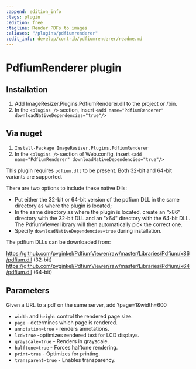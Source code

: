 ```yaml
---
:append: edition_info
:tags: plugin
:edition: free
:tagline: Render PDFs to images
:aliases: "/plugins/pdfiumrenderer"
:edit_info: develop/contrib/pdfiumrenderer/readme.md
---
```


# PdfiumRenderer plugin

## Installation

1. Add ImageResizer.Plugins.PdfiumRenderer.dll to the project or /bin.
3. In the `<plugins />` section, insert `<add name="PdfiumRenderer" downloadNativeDependencies="true"/>`

## Via nuget

1. `Install-Package ImageResizer.Plugins.PdfiumRenderer`
3. In the `<plugins />` section of Web.config, insert `<add name="PdfiumRenderer" downloadNativeDependencies="true"/>`


This plugin requires `pdfium.dll` to be present. Both 32-bit and 64-bit variants are supported.

There are two options to include these native Dlls:

* Put either the 32-bit or 64-bit version of the pdfium DLL in the same directory as where the plugin is located;
* In the same directory as where the plugin is located, create an "x86" directory with the 32-bit DLL and an
  "x64" directory with the 64-bit DLL. The PdfiumViewer library will then automatically pick the correct
  one.
* Specify `downloadNativeDependencies=true` during installation.

The pdfium DLLs can be downloaded from:

https://github.com/pvginkel/PdfiumViewer/raw/master/Libraries/Pdfium/x86/pdfium.dll (32-bit)
https://github.com/pvginkel/PdfiumViewer/raw/master/Libraries/Pdfium/x64/pdfium.dll (64-bit)

## Parameters

Given a URL to a pdf on the same server, add ?page=1&width=600

* `width` and `height` control the rendered page size.
* `page` - determines which page is rendered.
* `annotation=true` - renders annotations.
* `lcd=true` -optimizes rendered text for LCD displays.
* `grayscale=true` - Renders in grayscale.
* `halftone=true` - Forces halftone rendering.
* `print=true` - Optimizes for printing.
* `transparent=true` - Enables transparency.